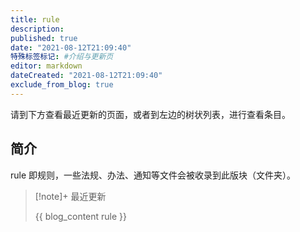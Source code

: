 ```yaml
---
title: rule
description:
published: true
date: "2021-08-12T21:09:40"
特殊标签标记: #介绍与更新页
editor: markdown
dateCreated: "2021-08-12T21:09:40"
exclude_from_blog: true
---
```


请到下方查看最近更新的页面，或者到左边的树状列表，进行查看条目。

## 简介

rule 即规则，一些法规、办法、通知等文件会被收录到此版块（文件夹）。

> [!note]+ 最近更新
>
> {{ blog_content rule }}
